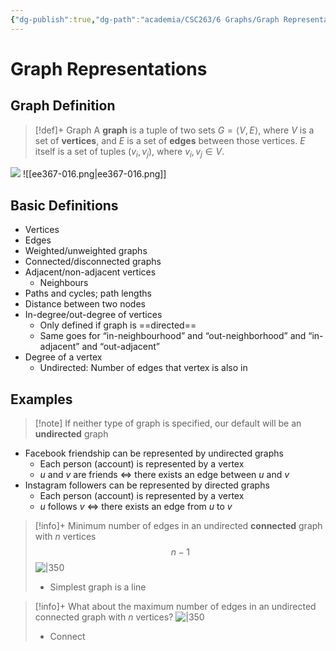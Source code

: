 ```yaml
---
{"dg-publish":true,"dg-path":"academia/CSC263/6 Graphs/Graph Representations.md","permalink":"/academia/csc-263/6-graphs/graph-representations/","tags":["cs","lecture","note","university"],"created":"2025-02-26T02:37:27.180-05:00","updated":"2025-02-26T02:41:19.372-05:00"}
---
```



# Graph Representations

## Graph Definition

> [!def]+ Graph
> A **graph** is a tuple of two sets $G = \langle V, E \rangle$, where $V$ is a set of **vertices**, and $E$ is a set of **edges** between those vertices.
> $E$ itself is a set of tuples $(v_{i}, v_{j})$, where $v_{i}, v_{j} \in V$.

![](https://i.imgur.com/ItxHzhR.png)
![[ee367-016.png\|ee367-016.png]]

## Basic Definitions

- Vertices
- Edges
- Weighted/unweighted graphs
- Connected/disconnected graphs
- Adjacent/non-adjacent vertices
    - Neighbours
- Paths and cycles; path lengths
- Distance between two nodes
- In-degree/out-degree of vertices
    - Only defined if graph is ==directed==
    - Same goes for “in-neighbourhood” and “out-neighborhood” and “in-adjacent” and “out-adjacent”
- Degree of a vertex
    - Undirected: Number of edges that vertex is also in

## Examples

> [!note] If neither type of graph is specified, our default will be an **undirected** graph

- Facebook friendship can be represented by undirected graphs
    - Each person (account) is represented by a vertex
    - $u$ and $v$ are friends $\iff$ there exists an edge between $u$ and $v$
- Instagram followers can be represented by directed graphs
    - Each person (account) is represented by a vertex
    - $u$ follows $v$ $\iff$ there exists an edge from $u$ to $v$

> [!info]+ Minimum number of edges in an undirected **connected** graph with $n$ vertices
> $$n - 1$$
> ![|350](https://i.imgur.com/qXZ70gk.png)
> - Simplest graph is a line

> [!info]+ What about the maximum number of edges in an undirected connected graph with $n$ vertices?
> ![|350](https://i.imgur.com/aqe8atx.png)
> - Connect
